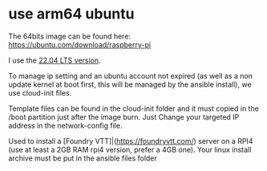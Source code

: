 # use arm64 ubuntu
The 64bits image can be found here: https://ubuntu.com/download/raspberry-pi

I use the [22.04 LTS version](https://ubuntu.com/download/raspberry-pi/thank-you?version=22.04&architecture=desktop-arm64+raspi).

To manage ip setting and an ubuntu account not expired (as well as a non update kernel at boot first, this will be managed by the ansible install), we use cloud-init files. 

Template files can be found in the cloud-init folder and it must copied in the /boot partition just after the image burn. Just Change your targeted IP address in the network-config file.

Used to install a [Foundry VTT]|(https://foundryvtt.com/) server on a RPI4 (use at least a 2GB RAM rpi4 version, prefer a 4GB one).
Your linux install archive must be put in the ansible files folder
